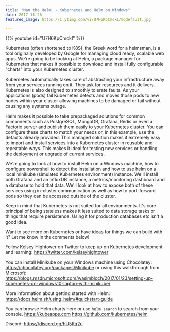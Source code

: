 ```yaml
---
title: "Man the Helm! - Kubernetes and Helm on Windows"
date: 2017-11-26
featured_image: https://i.ytimg.com/vi/U7H6KpCmckI/mqdefault.jpg

---
```


{{% youtube id="U7H6KpCmckI" %}}

Kubernetes (often shortened to K8S), the Greek word for a helmsman, is a tool originally developed by Google for managing cloud ready, scalable web apps. We're going to be looking at Helm, a package manager for Kubernetes that makes it possible to download and install fully configurable "charts" into your Kubernetes cluster.

Kubernetes automatically takes care of abstracting your infrastructure away from your services running on it. They ask for resources and it delivers. Kubernetes is also designed to smoothly tolerate faults. As your applications (pods) fail Kubernetes detects and moves those pods to new nodes within your cluster allowing machines to be damaged or fail without causing any systems outage.

Helm makes it possible to take prepackaged solutions for common components such as PostgreSQL, MongoDB, Grafana, Redis or even a Factorio server and publish them easily to your Kubernetes cluster. You can configure these charts to match your needs or, in this example, use the defaults already provided. This managed solution makes it extremely easy to import and install services into a Kubernetes cluster in reusable and repeatable ways. This makes it ideal for testing new services or handling the deployment or upgrade of current services.

We're going to look at how to install Helm on a Windows machine, how to configure powershell to detect the installation and how to use helm on a local minikube (simulated Kubernetes environment) instance. We'll install both Grafana and an InfluxDB instance, a metrics/monitoring dashboard and a database to hold that data. We'll look at how to expose both of these services using in-cluster communication as well as how to port-forward pods so they can be accessed outside of the cluster.

Keep in mind that Kubernetes is not suited for all environments. It's core principal of being stateless makes it less suited to data storage tasks or things that require persistence. Using it for production databases etc isn't a good idea.

Want to see more on Kubernetes or have ideas for things we can build with it? Let me know in the comments below!

Follow Kelsey Hightower on Twitter to keep up on Kubernetes development and learning: https://twitter.com/kelseyhightower

You can install Minikube on your Windows machine using Chocolatey: https://chocolatey.org/packages/Minikube or using this walkthrough from Microsoft: https://blogs.msdn.microsoft.com/wasimbloch/2017/01/23/setting-up-kubernetes-on-windows10-laptop-with-minikube/

More information about getting started with Helm: https://docs.helm.sh/using_helm/#quickstart-guide

You can browse Helm charts here or use `helm search` to search from your console.
https://kubeapps.com
https://github.com/kubernetes/helm

Discord: https://discord.gg/hU5Kq2u